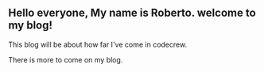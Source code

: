## Hello everyone, My name is Roberto. welcome to my blog!

This blog will be about how far I've come in codecrew.

There is more to come on my blog.